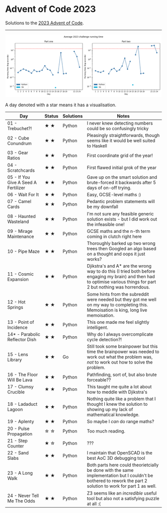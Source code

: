# Advent of Code 2023

Solutions to the [2023 Advent of Code](https://adventofcode.com/2023).

---

![Benchmark graph](./benchmark-graph.png)

<!-- ★ ☆ -->

A day denoted with a star means it has a visualisation.

| Day | Status | Solutions | Notes |
|-----|--------|-----------|-------|
| 01 - Trebuchet?! | ★ ★ | Python | I never knew detecting numbers could be so confusingly tricky |
| 02 - Cube Conundrum | ★ ★ | Python | Pleasingly straightforwards, though seems like it would be well suited to Haskell |
| 03 - Gear Ratios | ★ ★ | Python | First coordinate grid of the year! |
| 04 - Scratchcards | ★ ★ | Python | First flawed initial grok of the year |
| 05 - If You Give A Seed A Fertilizer | ★ ★ | Python | Gave up on the smart solution and brute-forced it backwards after 5 days of on-off trying. |
| 06 - Wait For It | ★ ★ | Python | Easy, GCSE-level maths :) |
| 07 - Camel Cards | ★ ★ | Python | Pedantic problem statements will be my downfall |
| 08 - Haunted Wasteland | ★ ★ | Python | I'm not sure any feasible generic solution exists - but I did work out the infeasible one! |
| 09 - Mirage Maintenance | ★ ★ | Python | GCSE maths and the n-th term coming in clutch right here |
| 10 - Pipe Maze | ★ ★ | Python | Thoroughly barked up two wrong trees then Googled an algo based on a thought and oops it just works? |
| 11 - Cosmic Expansion | ★ ★ | Python | Djikstra's and A* are the wrong way to do this (I tried both before engaging my brain) and then had to optimise various things for part 2 but nothing was horrendous. |
| 12 - Hot Springs | ★ ★ | Python | Some hints from the subreddit were needed but they got me well on my way to completing this. Memoisation is king, long live memoisation. |
| 13 - Point of Incidence | ★ ★ | Python | This one made me feel slightly intelligent. |
| 14* - Parabolic Reflector Dish | ★ ★ | Python | Why do I always overcomplicate cycle detection?! |
| 15 - Lens Library | ★ ★ | Go | Still took some brainpower but this time the brainpower was needed to work out what the problem was, *not* to work out how to solve the problem. |
| 16 - The Floor Will Be Lava | ★ ★ | Python | Pathfinding, sort of, but also brute forceable?? |
| 17 - Clumsy Crucible | ★ ★ | Python | This taught me quite a lot about how to meddle with Djikstra's |
| 18 - Ladaduct Lagoon | ★ ★ | Python | Nothing quite like a problem that I thought I knew the solution to showing up my lack of mathematical knowledge. |
| 19 - Aplenty | ★ ★ | Python | So maybe I *can* do range maths? |
| 20 - Pulse Propagation | ☆ ☆ | Python | Too much reading. |
| 21 - Step Counter | ★ ☆ | Python | ??? |
| 22 - Sand Slabs | ★ ★ | Python | I maintain that OpenSCAD is the best AoC 3D debugging tool |
| 23 - A Long Walk | ★ ★ | Python | Both parts here could theorietcially be done with the same implementation but I couldn't be bothered to rework the part 2 solution to work for part 1 as well. |
| 24 - Never Tell Me The Odds | ★ ★ | Python | Z3 seems like an *incredible* useful tool but also not a satisfying puzzle at all :( |